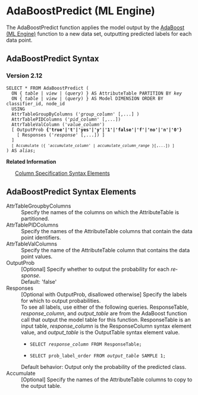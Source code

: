 <div class="nested0" aria-labelledby="ariaid-title1" topicindex="1" topicid="dzb1507741498257" id="dzb1507741498257"><h1 class="title topictitle1" id="ariaid-title1">AdaBoostPredict (ML Engine)</h1><div class="body conbody">
<p class="p">The AdaBoostPredict function applies the model output by the <a href="unt1549377513578.md#jde1507740701962">AdaBoost (ML Engine)</a> function to a new data set, outputting predicted labels for each data point.</p></div><div class="topic reference nested1" aria-labelledby="ariaid-title2" topicindex="2" topicid="ael1507741552506" xml:lang="en-us" lang="en-us" id="ael1507741552506">
<h2 class="title topictitle2" id="ariaid-title2">AdaBoostPredict Syntax</h2><div class="body refbody"><div class="section" id="ael1507741552506__section_N1000E_N1000C_N10001">
<h3 class="title sectiontitle">Version 2.12</h3><pre class="pre codeblock" xml:space="preserve"><code>SELECT * FROM AdaBoostPredict (
  <span>ON { <var class="keyword varname">table</var> | <var class="keyword varname">view</var> | (<var class="keyword varname">query</var>) }</span> AS AttributeTable PARTITION BY <var class="keyword varname">key</var> 
  <span>ON { <var class="keyword varname">table</var> | <var class="keyword varname">view</var> | (<var class="keyword varname">query</var>) }</span> AS Model DIMENSION ORDER BY classifier_id, node_id
  USING
  AttrTableGroupByColumns ('<var class="keyword varname">group_column</var>' [,...] )
  AttrTablePIDColumns ('<var class="keyword varname">pid_column</var>' [,...])
  AttrTableValColumn ('<var class="keyword varname">value_column</var>')
  [ OutputProb <span><b>{'true'|'t'|'yes'|'y'|'1'|'false'|'f'|'no'|'n'|'0'}</b></span>
    [ Responses (<var class="keyword varname">'response</var>' [,...]) ]
  ]
  <code class="ph codeph">[ Accumulate ({ '<var class="keyword varname">accumulate_column</var>' | <var class="keyword varname">accumulate_column_range</var> }[,...]) ]</code>
) AS <var class="keyword varname">alias</var>;</code></pre></div></div><div class="related-links"><div class="linklistheader"><p></p><b>Related Information</b></div>
<ul class="linklist linklist relinfo"><div class="linklistmember"><a href="ndv1557782188375.md">Column Specification Syntax Elements</a></div></ul></div></div><div class="topic reference nested1" aria-labelledby="ariaid-title3" topicindex="3" topicid="ulj1507741556309" xml:lang="en-us" lang="en-us" id="ulj1507741556309">
<h2 class="title topictitle2" id="ariaid-title3">AdaBoostPredict Syntax Elements</h2><div class="body refbody"><div class="section" id="ulj1507741556309__section_N10011_N1000E_N10001"><dl class="dl parml"><dt class="dt pt dlterm">AttrTableGroupbyColumns</dt><dd class="dd pd">Specify the names of the columns on which the AttributeTable is partitioned.</dd><dt class="dt pt dlterm">AttrTablePIDColumns</dt><dd class="dd pd">Specify the names of the AttributeTable columns that contain the data point identifiers.</dd><dt class="dt pt dlterm">AttrTableValColumns</dt><dd class="dd pd">Specify the name of the AttributeTable column that contains the data point values.</dd><dt class="dt pt dlterm">OutputProb</dt><dd class="dd pd">[Optional] Specify whether to output the probability for each <var class="keyword varname">response</var>.</dd><dd class="dd pd ddexpand">Default: 'false'</dd><dt class="dt pt dlterm">Responses</dt><dd class="dd pd">[Optional with OutputProb, disallowed otherwise] Specify the labels for which to output probabilities.</dd><dd class="dd pd ddexpand">To see all labels, use either of the following queries. ResponseTable, <var class="keyword varname">response_column</var>, and <var class="keyword varname">output_table</var> are from the AdaBoost function call that output the model table for this function. ResponseTable is an input table, <var class="keyword varname">response_column</var> is the ResponseColumn syntax element value, and <var class="keyword varname">output_table</var> is the OutputTable syntax element value.
<ul class="ul" id="ulj1507741556309__ul_ovp_wqt_p2b">
<li class="li"><pre class="pre codeblock" xml:space="preserve"><code>SELECT <var class="keyword varname">response_column</var> FROM ResponseTable;</code></pre></li>
<li class="li"><pre class="pre codeblock" xml:space="preserve"><code>SELECT prob_label_order FROM <var class="keyword varname">output_table</var> SAMPLE 1;</code></pre></li></ul></dd><dd class="dd pd ddexpand">Default behavior: Output only the probability of the predicted class.</dd><dt class="dt pt dlterm">Accumulate</dt><dd class="dd pd">[Optional] Specify the names of the AttributeTable columns to copy to the output table.</dd></dl></div></div></div></div>
